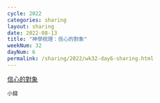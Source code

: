 ```yaml
---
cycle: 2022
categories: sharing
layout: sharing
date: 2022-08-13
title: "神學梳理：信心的對象"
weekNum: 32
dayNum: 6
permalink: /sharing/2022/wk32-day6-sharing.html
---
```


[信心的對象](https://eccseattle.github.io/media/sharing/2022/wk032/2022-08-13-bin.m4a)

`小錢`
